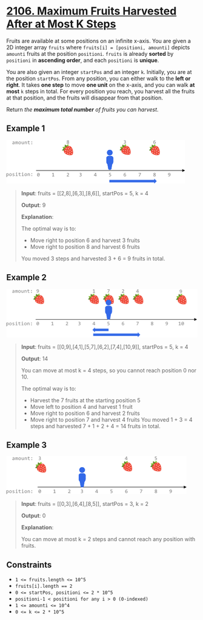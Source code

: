 # [2106. Maximum Fruits Harvested After at Most K Steps](https://leetcode.com/problems/maximum-fruits-harvested-after-at-most-k-steps/)

Fruits are available at some positions on an infinite x-axis. You are given a 2D integer array `fruits` where `fruits[i] = [positioni, amounti]` depicts `amounti` fruits at the position `positioni`. `fruits` is already **sorted** by `positioni` in **ascending order**, and each `positioni` is **unique**.

You are also given an integer `startPos` and an integer `k`. Initially, you are at the position `startPos`. From any position, you can either walk to the **left or right**. It takes **one step** to move **one unit** on the x-axis, and you can walk **at most** `k` steps in total. For every position you reach, you harvest all the fruits at that position, and the fruits will disappear from that position.

Return *the **maximum total number** of fruits you can harvest*.

## Example 1

![ex1](image.png)

> **Input**: fruits = [[2,8],[6,3],[8,6]], startPos = 5, k = 4
>
> **Output**: 9
>
> **Explanation**:
>
> The optimal way is to:
>
> - Move right to position 6 and harvest 3 fruits
> - Move right to position 8 and harvest 6 fruits
>
> You moved 3 steps and harvested 3 + 6 = 9 fruits in total.

## Example 2

![ex2](image-1.png)

> **Input**: fruits = [[0,9],[4,1],[5,7],[6,2],[7,4],[10,9]], startPos = 5, k = 4
>
> **Output**: 14
>
> You can move at most k = 4 steps, so you cannot reach position 0 nor 10.
>
> The optimal way is to:
>
> - Harvest the 7 fruits at the starting position 5
> - Move left to position 4 and harvest 1 fruit
> - Move right to position 6 and harvest 2 fruits
> - Move right to position 7 and harvest 4 fruits
> You moved 1 + 3 = 4 steps and harvested 7 + 1 + 2 + 4 = 14 fruits in total.

## Example 3

![ex3](image-2.png)

> **Input**: fruits = [[0,3],[6,4],[8,5]], startPos = 3, k = 2
>
> **Output**: 0
>
> **Explanation**:
>
> You can move at most k = 2 steps and cannot reach any position with fruits.

## Constraints

- `1 <= fruits.length <= 10^5`
- `fruits[i].length == 2`
- `0 <= startPos, positioni <= 2 * 10^5`
- `positioni-1 < positioni for any i > 0 (0-indexed)`
- `1 <= amounti <= 10^4`
- `0 <= k <= 2 * 10^5`
